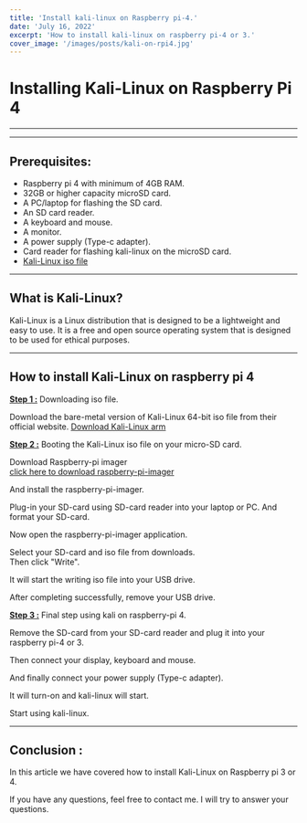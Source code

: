 ```yaml
---
title: 'Install kali-linux on Raspberry pi-4.'
date: 'July 16, 2022'
excerpt: 'How to install kali-linux on raspberry pi-4 or 3.'
cover_image: '/images/posts/kali-on-rpi4.jpg'
---
```


# Installing Kali-Linux on Raspberry Pi 4
___
___

## Prerequisites:

* Raspberry pi 4 with minimum of 4GB RAM.
* 32GB or higher capacity microSD card.
* A PC/laptop for flashing the SD card.
* An SD card reader.
* A keyboard and mouse.
* A monitor.
* A power supply (Type-c adapter).
* Card reader for flashing kali-linux on the microSD card.
* [Kali-Linux iso file](https://www.kali.org/)

___

## What is Kali-Linux?
Kali-Linux is a Linux distribution that is designed to be a lightweight and easy to use.
It is a free and open source operating system that is designed to be used for ethical purposes.

___

## How to install Kali-Linux on raspberry pi 4

<u>**Step 1 :**</u> Downloading iso file.
    
Download the bare-metal version of Kali-Linux 64-bit iso file from their official website.
<u> [Download Kali-Linux arm](https://www.kali.org/get-kali/#kali-arm) </u>

<u>**Step 2 :**</u> Booting the Kali-Linux iso file on your micro-SD card.

Download Raspberry-pi imager<br/>
[click here to download raspberry-pi-imager](https://www.raspberrypi.com/software/)

And install the raspberry-pi-imager.

Plug-in your SD-card using SD-card reader into your laptop or PC. And format your SD-card.

Now open the raspberry-pi-imager application.

Select your SD-card and iso file from downloads.<br/>
Then click "Write".

It will start the writing iso file into your USB drive.

After completing successfully, remove your USB drive.

<u>**Step 3 :**</u> Final step using kali on raspberry-pi 4.

Remove the SD-card from your SD-card reader and plug it into your raspberry pi-4 or 3.

Then connect your display, keyboard and mouse.

And finally connect your power supply (Type-c adapter).

It will turn-on and kali-linux will start.

Start using kali-linux.
___

## Conclusion :

In this article we have covered how to install Kali-Linux on Raspberry pi 3 or 4.

If you have any questions, feel free to contact me. I will try to answer your questions.
